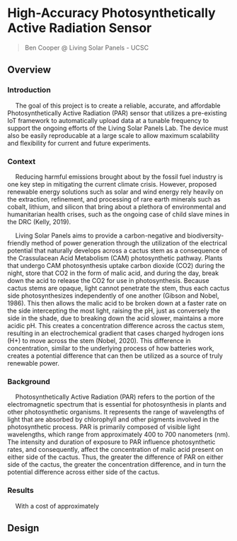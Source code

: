 # High-Accuracy Photosynthetically Active Radiation Sensor
> Ben Cooper @ Living Solar Panels - UCSC

## Overview
### Introduction
&emsp; The goal of this project is to create a reliable, accurate, and affordable Photosynthetically Active Radiation (PAR) sensor that utilizes a pre-existing IoT framework to automatically upload data at a tunable frequency to support the ongoing efforts of the Living Solar Panels Lab. The device must also be easily reproducable at a large scale to allow maximum scalability and flexibility for current and future experiments.

### Context
&emsp; Reducing harmful emissions brought about by the fossil fuel industry is one key step in mitigating the current climate crisis. However, proposed renewable energy solutions such as solar and wind energy rely heavily on the extraction, refinement, and processing of rare earth minerals such as cobalt, lithium, and silicon that bring about a plethora of environmental and humanitarian health crises, such as the ongoing case of child slave mines in the DRC (Kelly, 2019). 

&emsp; Living Solar Panels aims to provide a carbon-negative and biodiversity-friendly method of power generation through the utilization of the electrical potential that naturally develops across a cactus stem as a consequence of the Crassulacean Acid Metabolism (CAM) photosynthetic pathway. Plants that undergo CAM photosynthesis uptake carbon dioxide (CO2) during the night, store that CO2 in the form of malic acid, and during the day, break down the acid to release the CO2 for use in photosynthesis. Because cactus stems are opaque, light cannot penetrate the stem, thus each cactus side photosynthesizes independently of one another (Gibson and Nobel, 1986). This then allows the malic acid to be broken down at a faster rate on the side intercepting the most light, raising the pH, just as conversely the side in the shade, due to breaking down the acid slower, maintains a more acidic pH. This creates a concentration difference across the cactus stem, resulting in an electrochemical gradient that cases charged hydrogen ions (H+) to move across the stem (Nobel, 2020). This difference in concentration, similar to the underlying process of how batteries work, creates a potential difference that can then be utilized as a source of truly renewable power.

### Background
&emsp; Photosynthetically Active Radiation (PAR) refers to the portion of the electromagnetic spectrum that is essential for photosynthesis in plants and other photosynthetic organisms. It represents the range of wavelengths of light that are absorbed by chlorophyll and other pigments involved in the photosynthetic process. PAR is primarily composed of visible light wavelengths, which range from approximately 400 to 700 nanometers (nm). The intensity and duration of exposure to PAR influence photosynthetic rates, and consequently, affect the concentration of malic acid present on either side of the cactus. Thus, the greater the difference of PAR on either side of the cactus, the greater the concentration difference, and in turn the potential difference across either side of the cactus. 

### Results
&emsp; With a cost of approximately 

## Design
